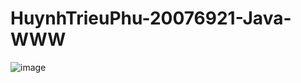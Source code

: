 # HuynhTrieuPhu-20076921-Java-WWW
![image](https://github.com/Genzi135/HuynhTrieuPhu-20076921-Java-WWW/assets/104980263/e67b4ecd-d6bf-4818-9bd7-a6364fa604fd)
